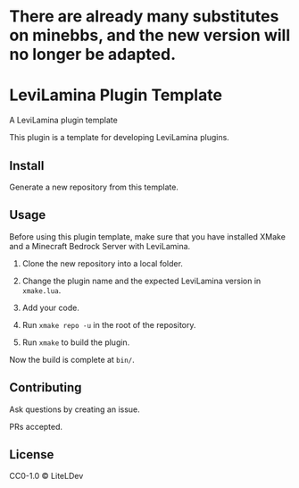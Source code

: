 # There are already many substitutes on minebbs, and the new version will no longer be adapted.

# LeviLamina Plugin Template

A LeviLamina plugin template

This plugin is a template for developing LeviLamina plugins.

## Install

Generate a new repository from this template.

## Usage

Before using this plugin template, make sure that you have installed XMake and a Minecraft Bedrock Server with LeviLamina.

1. Clone the new repository into a local folder.

1. Change the plugin name and the expected LeviLamina version in `xmake.lua`.

1. Add your code.

1. Run `xmake repo -u` in the root of the repository.

1. Run `xmake` to build the plugin.

Now the build is complete at `bin/`.

## Contributing

Ask questions by creating an issue.

PRs accepted.

## License

CC0-1.0 © LiteLDev
